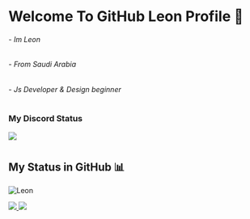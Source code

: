 # Welcome To GitHub Leon Profile 👋

###### - Im Leon
###### - From Saudi Arabia
###### - Js Developer & Design beginner
#
### My Discord Status
![](https://discord.c99.nl/widget/theme-2/713207310121435187.png)
#
## My Status in GitHub 📊
![Leon](https://github-readme-stats.vercel.app/api?username=iLeon1&show_icons=true&theme=radical)

<a href="https://github.com/iLeon1?tab=followers">
  <img src="https://img.shields.io/github/followers/iLeon1">
</a>
<a href="https://github.com/iLeon1">
   <img src="https://komarev.com/ghpvc/?username=iLeon1">
</a>
